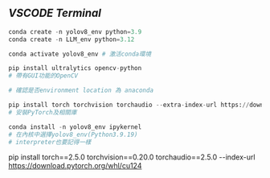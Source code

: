 ## ***VSCODE Terminal***
```python
conda create -n yolov8_env python=3.9
conda create -n LLM_env python=3.12

conda activate yolov8_env # 激活conda環境

pip install ultralytics opencv-python 
# 帶有GUI功能的OpenCV

# 確認是否environment location 為 anaconda

pip install torch torchvision torchaudio --extra-index-url https://download.pytorch.org/whl/mps
# 安裝PyTorch及相關庫

conda install -n yolov8_env ipykernel
# 在內核中選擇yolov8_env(Python3.9.19) 
# interpreter也要記得一樣
```

pip install torch==2.5.0 torchvision==0.20.0 torchaudio==2.5.0 --index-url https://download.pytorch.org/whl/cu124